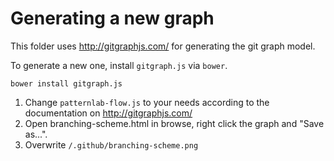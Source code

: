 Generating a new graph
======================

This folder uses http://gitgraphjs.com/ for generating the git graph model.

To generate a new one, install `gitgraph.js` via `bower`.

```
bower install gitgraph.js
```

1.	Change `patternlab-flow.js` to your needs according to the documentation on http://gitgraphjs.com/
2.	Open branching-scheme.html in browse, right click the graph and "Save as...".
3.	Overwrite `/.github/branching-scheme.png`

